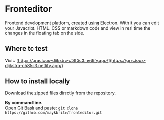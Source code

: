 # Fronteditor  
Frontend development platform, created using Electron. With it you can edit your Javacript, HTML, CSS or markdown code and view in real time the changes in the floating tab on the side.  

## Where to test
Visit: [https://gracious-dijkstra-c585c3.netlify.app/](https://gracious-dijkstra-c585c3.netlify.app/)  

## How to install locally  
Download the zipped files directly from the repository.  

**By command line.**  
Open Git Bash and paste: `git clone https://github.com/maykbrito/fronteditor.git`
